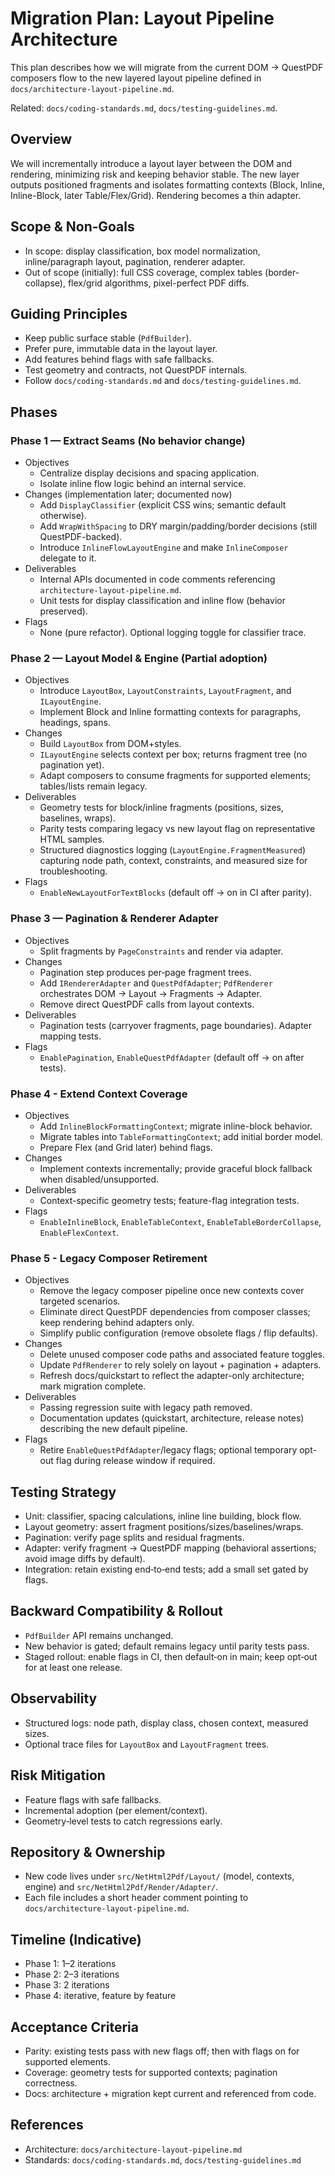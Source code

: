 # Migration Plan: Layout Pipeline Architecture

This plan describes how we will migrate from the current DOM → QuestPDF composers flow to the new layered layout pipeline defined in `docs/architecture-layout-pipeline.md`.

Related: `docs/coding-standards.md`, `docs/testing-guidelines.md`.

## Overview

We will incrementally introduce a layout layer between the DOM and rendering, minimizing risk and keeping behavior stable. The new layer outputs positioned fragments and isolates formatting contexts (Block, Inline, Inline-Block, later Table/Flex/Grid). Rendering becomes a thin adapter.

## Scope & Non‑Goals

- In scope: display classification, box model normalization, inline/paragraph layout, pagination, renderer adapter.
- Out of scope (initially): full CSS coverage, complex tables (border-collapse), flex/grid algorithms, pixel-perfect PDF diffs.

## Guiding Principles

- Keep public surface stable (`PdfBuilder`).
- Prefer pure, immutable data in the layout layer.
- Add features behind flags with safe fallbacks.
- Test geometry and contracts, not QuestPDF internals.
- Follow `docs/coding-standards.md` and `docs/testing-guidelines.md`.

## Phases

### Phase 1 — Extract Seams (No behavior change)
- Objectives
  - Centralize display decisions and spacing application.
  - Isolate inline flow logic behind an internal service.
- Changes (implementation later; documented now)
  - Add `DisplayClassifier` (explicit CSS wins; semantic default otherwise).
  - Add `WrapWithSpacing` to DRY margin/padding/border decisions (still QuestPDF-backed).
  - Introduce `InlineFlowLayoutEngine` and make `InlineComposer` delegate to it.
- Deliverables
  - Internal APIs documented in code comments referencing `architecture-layout-pipeline.md`.
  - Unit tests for display classification and inline flow (behavior preserved).
- Flags
  - None (pure refactor). Optional logging toggle for classifier trace.

### Phase 2 — Layout Model & Engine (Partial adoption)
- Objectives
  - Introduce `LayoutBox`, `LayoutConstraints`, `LayoutFragment`, and `ILayoutEngine`.
  - Implement Block and Inline formatting contexts for paragraphs, headings, spans.
- Changes
  - Build `LayoutBox` from DOM+styles.
  - `ILayoutEngine` selects context per box; returns fragment tree (no pagination yet).
  - Adapt composers to consume fragments for supported elements; tables/lists remain legacy.
- Deliverables
  - Geometry tests for block/inline fragments (positions, sizes, baselines, wraps).
  - Parity tests comparing legacy vs new layout flag on representative HTML samples.
  - Structured diagnostics logging (`LayoutEngine.FragmentMeasured`) capturing node path, context, constraints, and measured size for troubleshooting.
- Flags
  - `EnableNewLayoutForTextBlocks` (default off → on in CI after parity).

### Phase 3 — Pagination & Renderer Adapter
- Objectives
  - Split fragments by `PageConstraints` and render via adapter.
- Changes
  - Pagination step produces per‑page fragment trees.
  - Add `IRendererAdapter` and `QuestPdfAdapter`; `PdfRenderer` orchestrates DOM → Layout → Fragments → Adapter.
  - Remove direct QuestPDF calls from layout contexts.
- Deliverables
  - Pagination tests (carryover fragments, page boundaries). Adapter mapping tests.
- Flags
  - `EnablePagination`, `EnableQuestPdfAdapter` (default off → on after tests).

### Phase 4 - Extend Context Coverage
- Objectives
  - Add `InlineBlockFormattingContext`; migrate inline-block behavior.
  - Migrate tables into `TableFormattingContext`; add initial border model.
  - Prepare Flex (and Grid later) behind flags.
- Changes
  - Implement contexts incrementally; provide graceful block fallback when disabled/unsupported.
- Deliverables
  - Context-specific geometry tests; feature-flag integration tests.
- Flags
  - `EnableInlineBlock`, `EnableTableContext`, `EnableTableBorderCollapse`, `EnableFlexContext`.

### Phase 5 - Legacy Composer Retirement
- Objectives
  - Remove the legacy composer pipeline once new contexts cover targeted scenarios.
  - Eliminate direct QuestPDF dependencies from composer classes; keep rendering behind adapters only.
  - Simplify public configuration (remove obsolete flags / flip defaults).
- Changes
  - Delete unused composer code paths and associated feature toggles.
  - Update `PdfRenderer` to rely solely on layout + pagination + adapters.
  - Refresh docs/quickstart to reflect the adapter-only architecture; mark migration complete.
- Deliverables
  - Passing regression suite with legacy path removed.
  - Documentation updates (quickstart, architecture, release notes) describing the new default pipeline.
- Flags
  - Retire `EnableQuestPdfAdapter`/legacy flags; optional temporary opt-out flag during release window if required.

## Testing Strategy

- Unit: classifier, spacing calculations, inline line building, block flow.
- Layout geometry: assert fragment positions/sizes/baselines/wraps.
- Pagination: verify page splits and residual fragments.
- Adapter: verify fragment → QuestPDF mapping (behavioral assertions; avoid image diffs by default).
- Integration: retain existing end‑to‑end tests; add a small set gated by flags.

## Backward Compatibility & Rollout

- `PdfBuilder` API remains unchanged.
- New behavior is gated; default remains legacy until parity tests pass.
- Staged rollout: enable flags in CI, then default‑on in main; keep opt‑out for at least one release.

## Observability

- Structured logs: node path, display class, chosen context, measured sizes.
- Optional trace files for `LayoutBox` and `LayoutFragment` trees.

## Risk Mitigation

- Feature flags with safe fallbacks.
- Incremental adoption (per element/context).
- Geometry‑level tests to catch regressions early.

## Repository & Ownership

- New code lives under `src/NetHtml2Pdf/Layout/` (model, contexts, engine) and `src/NetHtml2Pdf/Render/Adapter/`.
- Each file includes a short header comment pointing to `docs/architecture-layout-pipeline.md`.

## Timeline (Indicative)

- Phase 1: 1–2 iterations
- Phase 2: 2–3 iterations
- Phase 3: 2 iterations
- Phase 4: iterative, feature by feature

## Acceptance Criteria

- Parity: existing tests pass with new flags off; then with flags on for supported elements.
- Coverage: geometry tests for supported contexts; pagination correctness.
- Docs: architecture + migration kept current and referenced from code.

## References

- Architecture: `docs/architecture-layout-pipeline.md`
- Standards: `docs/coding-standards.md`, `docs/testing-guidelines.md`
